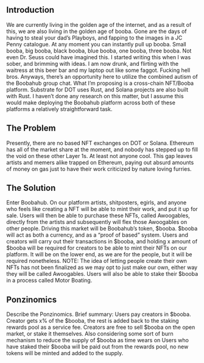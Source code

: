 ## Introduction
We are currently living in the golden age of the internet, and as a result of this, we are also living in the golden age of booba. Gone are the days of having to steal your dad’s Playboys, and fapping to the images in a JC Penny catalogue. At any moment you can instantly pull up booba. Small booba, big booba, black booba, blue booba, one booba, three booba. Not even Dr. Seuss could have imagined this. 
I started writing this when I was sober, and brimming with ideas. I am now drunk, and flirting with the waitress at this beer bar and my laptop out like some faggot. Fucking hell bros. Anyways, there’s an opportunity here to utilize the combined autism of the Boobahub group chat. 
What I’m proposing is a cross-chain NFT/Booba platform. Substrate for DOT uses Rust, and Solana projects are also built with Rust. I haven’t done any research on this matter, but I assume this would make deploying the Boobahub platform across both of these platforms a relatively straightforward task. 

## The Problem
Presently, there are no based NFT exchanges on DOT or Solana. Ethereum has all of the market share at the moment, and nobody has stepped up to fill the void on these other Layer 1s. At least not anyone cool. This gap leaves artists and memers alike trapped on Ethereum, paying out absurd amounts of money on gas just to have their work criticized by nature loving furries. 

## The Solution
Enter Boobahub. On our platform artists, shitposters, egirls, and anyone who feels like creating a NFT will be able to mint their work, and put it up for sale. Users will then be able to purchase these NFTs, called Awoogables, directly from the artists and subsequently will flex those Awoogables on other people. 
Driving this market will be Boobahub’s token, $booba. $booba will act as both a currency, and as a “proof of based” system. Users and creators will carry out their transactions in $booba, and holding x amount of $booba will be required for creators to be able to mint their NFTs on our platform. It will be on the lower end, as we are for the people, but it will be required nonetheless. NOTE: The idea of letting people create their own NFTs has not been finalized as we may opt to just make our own, either way they will be called Awoogables. 
Users will also be able to stake their $booba in a process called Motor Boating. 

## Ponzinomics
Describe the Ponzinomics. Brief summary: Users pay creators in $booba. Creator gets x% of the $booba, the rest is added back to the staking rewards pool as a service fee. Creators are free to sell $booba on the open market, or stake it themselves. Also considering some sort of burn mechanism to reduce the supply of $booba as time wears on
Users who have staked their $booba will be paid out from the rewards pool, no new tokens will be minted and added to the supply. 
